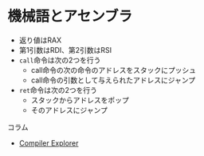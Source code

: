# 機械語とアセンブラ

* 返り値はRAX
* 第1引数はRDI、第2引数はRSI
* `call`命令は次の2つを行う
  * call命令の次の命令のアドレスをスタックにプッシュ
  * call命令の引数として与えられたアドレスにジャンプ
* `ret`命令は次の2つを行う
  * スタックからアドレスをポップ
  * そのアドレスにジャンプ

コラム

* [Compiler Explorer](https://godbolt.org/z/RyNqgE)
